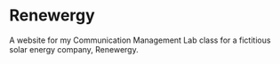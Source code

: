 # Renewergy
A website for my Communication Management Lab class for a fictitious solar energy company, Renewergy.
